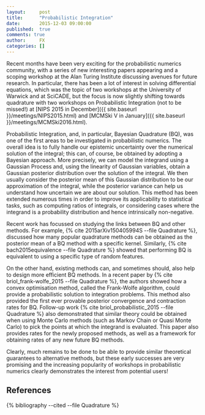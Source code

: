 ```yaml
---
layout:     post
title:      "Probabilistic Integration"
date:       2015-12-03 09:00:00
published:  true
comments: true
author:     FX
categories: []
---
```


Recent months have been very exciting for the probabilistic numerics community, with a series of new interesting papers appearing and a scoping workshop at the Alan Turing Institute discussing avenues for future research. In particular, there has been a lot of interest in solving differential equations, which was the topic of two workshops at the University of Warwick and at SciCADE, but the focus is now slightly shifting towards quadrature with two workshops on Probabilistic Integration (not to be missed!) at [NIPS 2015 in December]({{ site.baseurl }}/meetings/NIPS2015.html) and [MCMSki V in January]({{ site.baseurl }}/meetings/MCMSki2016.html).

Probabilistic Integration, and, in particular, Bayesian Quadrature (BQ), was one of the first areas to be investigated in probabilistic numerics. The overall idea is to fully handle our epistemic uncertainty over the numerical solution of the integral; this can, of course, be obtained by adopting a Bayesian approach. More precisely, we can model the integrand using a Gaussian Process and, using the linearity of Gaussian variables, obtain a Gaussian posterior distribution over the solution of the integral. We then usually consider the posterior mean of this Gaussian distribution to be our approximation of the integral, while the posterior variance can help us understand how uncertain we are about our solution.
This method has been extended numerous times in order to improve its applicability to statistical tasks, such as computing ratios of integrals, or considering cases where the integrand is a probability distribution and hence intrinsically non-negative.

Recent work has focussed on studying the links between BQ and other methods. For example, {% cite 2015arXiv150405994S --file Quadrature %}, discussed how many popular quadrature methods can be obtained as the posterior mean of a BQ method with a specific kernel. Similarly, {% cite bach2015equivalence --file Quadrature %} showed that performing BQ is equivalent to using a specific type of random features.

On the other hand, existing methods can, and sometimes should, also help to design more efficient BQ methods. In a recent paper by {% cite briol_frank-wolfe_2015 --file Quadrature %}, the authors showed how a convex optimisation method, called the Frank-Wolfe algorithm, could provide a probabilistic solution to integration problems. This method also provided the first ever provable posterior convergence and contraction rates for BQ. Follow-up work {% cite briol_probabilistic_2015 --file Quadrature %} also demonstrated that similar theory could be obtained when using Monte Carlo methods (such as Markov Chain or Quasi Monte Carlo) to pick the points at which the integrand is evaluated. This paper also provides rates for the newly proposed methods, as well as a framework for obtaining rates of any new future BQ methods.

Clearly, much remains to be done to be able to provide similar theoretical guarantees to alternative methods, but these early successes are very promising and the increasing popularity of workshops in probabilistic numerics clearly demonstrates the interest from potential users!

## References

{% bibliography --cited --file Quadrature %}
